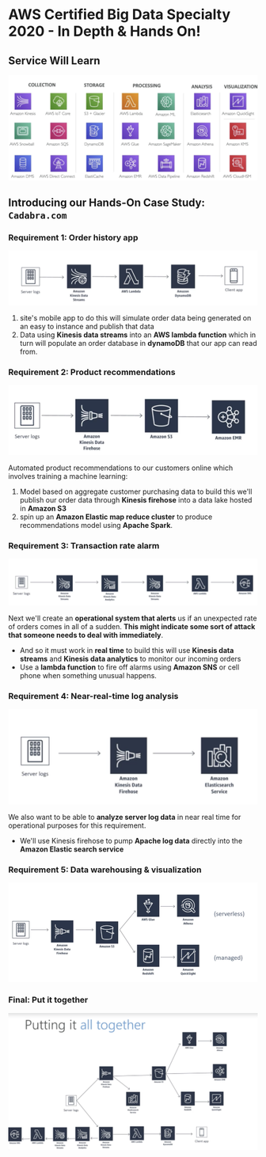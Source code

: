 # AWS Certified Big Data Specialty 2020 - In Depth & Hands On!

## Service Will Learn

![Alt Image Text](../images/1_1.png "body image") 

## Introducing our Hands-On Case Study: `Cadabra.com`

### Requirement 1: Order history app

![Alt Image Text](../images/1_2.png "body image") 

1. site's mobile app to do this will simulate order data being generated on an easy to instance and publish that data 
2. Data using **Kinesis data streams** into an **AWS lambda function** which in turn will populate an order database in **dynamoDB** that our app can read from.


### Requirement 2: Product recommendations

![Alt Image Text](../images/1_3.png "body image") 

Automated product recommendations to our customers online which involves training a machine learning:

1. Model based on aggregate customer purchasing data to build this we'll publish our order data through **Kinesis firehose** into a data lake hosted in **Amazon S3**
2. spin up an **Amazon Elastic map reduce cluster** to produce recommendations model using **Apache Spark**.

### Requirement 3: Transaction rate alarm

![Alt Image Text](../images/1_4.png "body image") 

Next we'll create an **operational system that alerts** us if an unexpected rate of orders comes in all of a sudden. **This might indicate some sort of attack that someone needs to deal with immediately**.

* And so it must work in **real time** to build this will use **Kinesis data streams** and **Kinesis data analytics** to monitor our incoming orders 
* Use a **lambda function** to fire off alarms using **Amazon SNS** or cell phone when something unusual happens.

### Requirement 4: Near-real-time log analysis

![Alt Image Text](../images/1_5.png "body image")

We also want to be able to **analyze server log data** in near real time for operational purposes for this requirement.

* We'll use Kinesis firehose to pump **Apache log data** directly into the **Amazon Elastic search service** 

### Requirement 5: Data warehousing & visualization

![Alt Image Text](../images/1_6.png "body image")

### Final: Put it together


![Alt Image Text](../images/1_7.png "body image")
